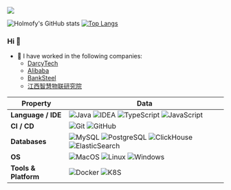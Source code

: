 ![](https://komarev.com/ghpvc/?username=holmofy)

![Holmofy's GitHub stats](https://github-readme-stats.vercel.app/api?username=holmofy&show_icons=true&theme=transparent&hide=issues)
[![Top Langs](https://github-readme-stats.vercel.app/api/top-langs/?username=holmofy&layout=compact&theme=transparent)](https://github.com/holmofy)

### Hi 👋

<!--
**holmofy/holmofy** is a ✨ _special_ ✨ repository because its `README.md` (this file) appears on your GitHub profile.
-->

- 🙌 I have worked in the following companies:
  * [DarcyTech](https://www.darcytech.com/)
  * [Alibaba](https://www.alibabagroup.com/)
  * [BankSteel](https://www.banksteel.com/about/)
  * [江西智慧物联研究院](https://www.isiiot.com/)

| Property                                        | Data                                            |
|-------------------------------------------------|---------------------------------------------------------------------------------------------------------------------------------------------------------------------------------------------------------------------------------------------------|
| **Language / IDE**                              | ![Java](https://shields.io/badge/-Java-important) ![IDEA](https://shields.io/badge/-IDEA-brightgreen) ![TypeScript](https://shields.io/badge/-TypeScript-brightgreen) ![JavaScript](https://shields.io/badge/-JavaScript-blue)|
| **CI / CD**                                     | ![Git](https://shields.io/badge/-Git-brightgreen) ![GitHub](https://shields.io/badge/-GitHub-important) |
| **Databases**                                   | ![MySQL](https://shields.io/badge/-MySQL-important) ![PostgreSQL](https://shields.io/badge/-PostgreSQL-brightgreen) ![ClickHouse](https://shields.io/badge/-ClickHouse-blue) ![ElasticSearch](https://shields.io/badge/-ElasticSearch-important)|
| **OS**                                          | ![MacOS](https://shields.io/badge/-MacOS-blue) ![Linux](https://shields.io/badge/-Linux-important) ![Windows](https://shields.io/badge/-Windows-blue) |
| **Tools & Platform**                            | ![Docker](https://shields.io/badge/-Docker-brightgreen) ![K8S](https://shields.io/badge/-K8S-important) |

